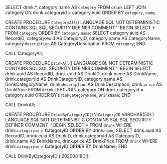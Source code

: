 SELECT drink.*, category.name AS `category` FROM `drink`
LEFT JOIN category ON drink.categoryid = category.euid ORDER BY `category`, `name`;


<!-- SELECT ALL CATEGORY -->
CREATE PROCEDURE `CategoryAll`()
LANGUAGE SQL
NOT DETERMINISTIC
CONTAINS SQL
SQL SECURITY DEFINER
COMMENT ''
BEGIN
SELECT * FROM `category` ORDER BY `category`.`name`;
SELECT category.auid AS RecordID, category.euid AS CategoryID, category.name AS CategoryName,  category.`description` AS CategoryDescription FROM `category`;
END

<!-- GET ALL CATEGORY -->
CALL CategoryAll;


<!-- SELECT ALL DRINKS, include category name -->
CREATE PROCEDURE `DrinkAll`()
LANGUAGE SQL
NOT DETERMINISTIC
CONTAINS SQL
SQL SECURITY DEFINER
COMMENT ''
BEGIN
SELECT drink.auid AS RecordID, drink.euid AS DrinkID, drink.name AS DrinkName, drink.categoryid AS DrinkCategoryID, category.name AS DrinkCategoryName, drink.`description` AS DrinkDescription, drink.`price` AS DrinkPrice FROM `drink`
LEFT JOIN category ON drink.categoryid = category.euid ORDER BY `DrinkCategoryName`, `DrinkName`;
END

<!-- GET ALL DRINKS, include category name -->
CALL DrinkAll;


<!-- SELECT DRINKS BY CATEGORY -->
CREATE PROCEDURE `DrinkByCategoryID`(
	IN `CategoryID` VARCHAR(50)
)
LANGUAGE SQL
NOT DETERMINISTIC
CONTAINS SQL
SQL SECURITY DEFINER
COMMENT ''
BEGIN
SELECT * FROM `drink` WHERE drink.`categoryid` = CategoryID ORDER BY drink.`name`;
SELECT drink.auid AS RecordID, drink.euid AS DrinkID, drink.categoryid AS CategoryID, drink.name AS DrinkName, drink.price AS DrinkPrice FROM `drink` WHERE drink.`categoryid` = CategoryID ORDER BY DrinkName;
END

<!-- GET DRINKS BY CATEGORY -->
CALL DrinkByCategoryID ('20200818D');